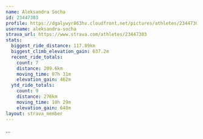 ```yaml
---
name: Aleksandra Socha
id: 23447303
profile: https://dgalywyr863hv.cloudfront.net/pictures/athletes/23447303/14745546/4/large.jpg
username: aleksandra-socha
strava_url: https://www.strava.com/athletes/23447303
stats:
  biggest_ride_distance: 117.89km
  biggest_climb_elevation_gain: 637.2m
  recent_ride_totals:
    count: 7
    distance: 209.6km
    moving_time: 07h 31m
    elevation_gain: 462m
  ytd_ride_totals:
    count: 9
    distance: 276km
    moving_time: 10h 29m
    elevation_gain: 648m
layout: strava_member
--- 
```

...
